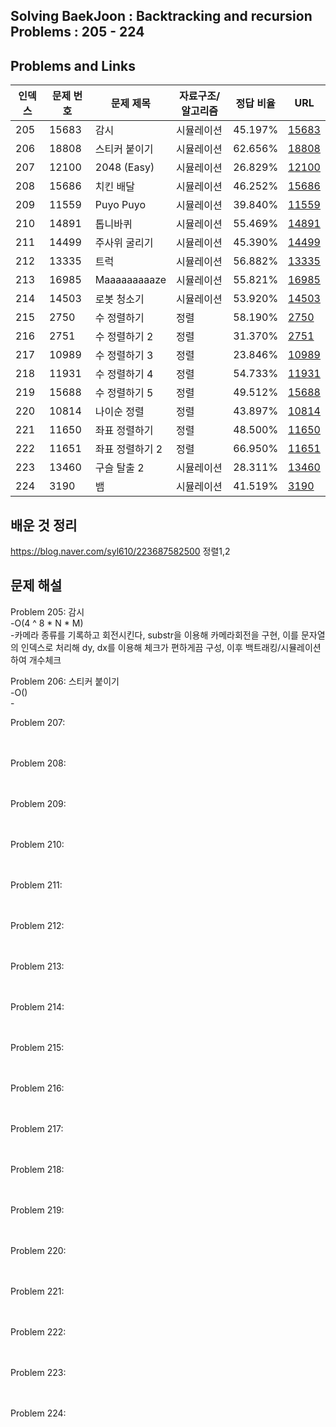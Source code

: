 ## Solving BaekJoon : Backtracking and recursion Problems : 205 - 224
## Problems and Links

| 인덱스 | 문제 번호 | 문제 제목             | 자료구조/알고리즘     | 정답 비율 | URL                                      |
| ------ | -------- | ------------------- | ---------------- | --------- | --------------------------------------- |
| 205    | 15683    | 감시                  | 시뮬레이션          | 45.197%   | [15683](https://www.acmicpc.net/problem/15683) |
| 206    | 18808    | 스티커 붙이기         | 시뮬레이션          | 62.656%   | [18808](https://www.acmicpc.net/problem/18808) |
| 207    | 12100    | 2048 (Easy)          | 시뮬레이션          | 26.829%   | [12100](https://www.acmicpc.net/problem/12100) |
| 208    | 15686    | 치킨 배달             | 시뮬레이션          | 46.252%   | [15686](https://www.acmicpc.net/problem/15686) |
| 209    | 11559    | Puyo Puyo           | 시뮬레이션          | 39.840%   | [11559](https://www.acmicpc.net/problem/11559) |
| 210    | 14891    | 톱니바퀴              | 시뮬레이션          | 55.469%   | [14891](https://www.acmicpc.net/problem/14891) |
| 211    | 14499    | 주사위 굴리기         | 시뮬레이션          | 45.390%   | [14499](https://www.acmicpc.net/problem/14499) |
| 212    | 13335    | 트럭                  | 시뮬레이션          | 56.882%   | [13335](https://www.acmicpc.net/problem/13335) |
| 213    | 16985    | Maaaaaaaaaze        | 시뮬레이션          | 55.821%   | [16985](https://www.acmicpc.net/problem/16985) |
| 214    | 14503    | 로봇 청소기           | 시뮬레이션          | 53.920%   | [14503](https://www.acmicpc.net/problem/14503) |
| 215    | 2750     | 수 정렬하기           | 정렬                | 58.190%   | [2750](https://www.acmicpc.net/problem/2750)   |
| 216    | 2751     | 수 정렬하기 2         | 정렬                | 31.370%   | [2751](https://www.acmicpc.net/problem/2751)   |
| 217    | 10989    | 수 정렬하기 3         | 정렬                | 23.846%   | [10989](https://www.acmicpc.net/problem/10989) |
| 218    | 11931    | 수 정렬하기 4         | 정렬                | 54.733%   | [11931](https://www.acmicpc.net/problem/11931) |
| 219    | 15688    | 수 정렬하기 5         | 정렬                | 49.512%   | [15688](https://www.acmicpc.net/problem/15688) |
| 220    | 10814    | 나이순 정렬           | 정렬                | 43.897%   | [10814](https://www.acmicpc.net/problem/10814) |
| 221    | 11650    | 좌표 정렬하기         | 정렬                | 48.500%   | [11650](https://www.acmicpc.net/problem/11650) |
| 222    | 11651    | 좌표 정렬하기 2       | 정렬                | 66.950%   | [11651](https://www.acmicpc.net/problem/11651) |
| 223    | 13460    | 구슬 탈출 2           | 시뮬레이션          | 28.311%   | [13460](https://www.acmicpc.net/problem/13460) |
| 224    | 3190     | 뱀                   | 시뮬레이션          | 41.519%   | [3190](https://www.acmicpc.net/problem/3190)   |

## 배운 것 정리 
https://blog.naver.com/syl610/223687582500 정렬1,2 <br>

## 문제 해설 
Problem 205: 감시<br>
-O(4 ^ 8 * N * M)<br>
-카메라 종류를 기록하고 회전시킨다, substr을 이용해 카메라회전을 구현, 이를 문자열의 인덱스로 처리해 dy, dx를 이용해 체크가 편하게끔 구성, 이후 백트래킹/시뮬레이션 하여 개수체크<br>

Problem 206: 스티커 붙이기<br>
-O() <br>
-<br>

Problem 207: <br><br><br>

Problem 208: <br><br><br>

Problem 209: <br><br><br>

Problem 210: <br><br><br>

Problem 211: <br><br><br>

Problem 212: <br><br><br>

Problem 213: <br><br><br>

Problem 214: <br><br><br>

Problem 215: <br><br><br>

Problem 216: <br><br><br>

Problem 217: <br><br><br>

Problem 218: <br><br><br>

Problem 219: <br><br><br>

Problem 220: <br><br><br>

Problem 221: <br><br><br>

Problem 222: <br><br><br>

Problem 223: <br><br><br>

Problem 224: <br><br><br>




 
